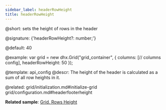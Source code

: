```yaml
---
sidebar_label: headerRowHeight
title: headerRowHeight
---          
```


@short: sets the height of rows in the header

@signature: {'headerRowHeight?: number;'}

@default: 40

@example: 
var grid = new dhx.Grid("grid_container", {
	columns: [// columns config],
	headerRowHeight: 50
});


@template:	api_config
@descr: 
The height of the header is calculated as a sum of all row heights in it.

@related: grid/initialization.md#initialize-grid
grid/configuration.md#headerfooterheight

**Related sample**: [Grid. Rows Height](https://snippet.dhtmlx.com/wjcjl80i)